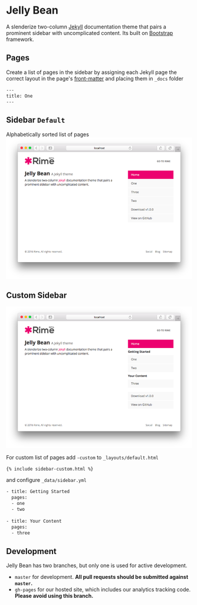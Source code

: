 # Jelly Bean
A slenderize two-column [Jekyll](http://jekyllrb.com) documentation theme that pairs a prominent sidebar with uncomplicated content. Its built on [Bootstrap](http://getbootstrap.com/) framework.

## Pages
Create a list of pages in the sidebar by assigning each Jekyll page the correct layout in the page's [front-matter](http://jekyllrb.com/docs/frontmatter/) and placing them in `_docs` folder
```
---
title: One
---
```

## Sidebar `Default`
Alphabetically sorted list of pages
![](./images/Screenshot%202016-04-21%2019.08.08.png?raw=true)

## Custom Sidebar
![](./images/Screenshot%202016-04-21%2019.08.48.png?raw=true)

For custom list of pages add `-custom` to `_layouts/default.html`
```
{% include sidebar-custom.html %}
```

and configure `_data/sidebar.yml`
```
- title: Getting Started
  pages:
  - one
  - two

- title: Your Content
  pages:
  - three
```

## Development

Jelly Bean has two branches, but only one is used for active development.

- `master` for development.  **All pull requests should be submitted against `master`.**
- `gh-pages` for our hosted site, which includes our analytics tracking code. **Please avoid using this branch.**
